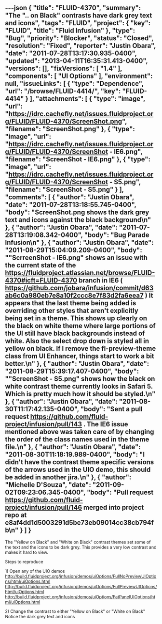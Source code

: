 ---json
{
  "title": "FLUID-4370",
  "summary": "The \".. on Black\" contrasts have dark grey text and icons",
  "tags": "FLUID",
  "project": {
    "key": "FLUID",
    "title": "Fluid Infusion"
  },
  "type": "Bug",
  "priority": "Blocker",
  "status": "Closed",
  "resolution": "Fixed",
  "reporter": "Justin Obara",
  "date": "2011-07-28T13:17:30.935-0400",
  "updated": "2013-04-11T16:35:31.413-0400",
  "versions": [],
  "fixVersions": [
    "1.4"
  ],
  "components": [
    "UI Options"
  ],
  "environment": null,
  "issueLinks": [
    {
      "type": "Dependence",
      "url": "/browse/FLUID-4414/",
      "key": "FLUID-4414"
    }
  ],
  "attachments": [
    {
      "type": "image",
      "url": "https://idrc.cachefly.net/issues.fluidproject.org/FLUID/FLUID-4370/ScreenShot.png",
      "filename": "ScreenShot.png"
    },
    {
      "type": "image",
      "url": "https://idrc.cachefly.net/issues.fluidproject.org/FLUID/FLUID-4370/ScreenShot - IE6.png",
      "filename": "ScreenShot - IE6.png"
    },
    {
      "type": "image",
      "url": "https://idrc.cachefly.net/issues.fluidproject.org/FLUID/FLUID-4370/ScreenShot - S5.png",
      "filename": "ScreenShot - S5.png"
    }
  ],
  "comments": [
    {
      "author": "Justin Obara",
      "date": "2011-07-28T13:18:55.745-0400",
      "body": "ScreenShot.png shows the dark grey text and icons against the black background\n"
    },
    {
      "author": "Justin Obara",
      "date": "2011-07-28T13:19:08.342-0400",
      "body": "Bug Parade Infusion\n"
    },
    {
      "author": "Justin Obara",
      "date": "2011-08-29T15:04:09.209-0400",
      "body": "\"ScrreenShot - IE6.png\" shows an issue with the current state of the <https://fluidproject.atlassian.net/browse/FLUID-4370#icft=FLUID-4370> branch in IE6 ( <https://github.com/jobara/infusion/commit/d63ab6c0a980eb7e8a10f2ccc8e7f83d2fa6eea7> ) It appears that the last theme being added is overriding other styles that aren't explicitly being set in a theme. This shows up clearly on the black on white theme where large portions of the UI still have black backgrounds instead of white. Also the select drop down is styled all in yellow on black. If I remove the fl-preview-theme class from UI Enhancer, things start to work a bit better.\n"
    },
    {
      "author": "Justin Obara",
      "date": "2011-08-29T15:39:17.407-0400",
      "body": "\"ScreenShot - S5.png\" shows how the black on white contrast theme currently looks in Safari 5. Which is pretty much how it should be styled.\n"
    },
    {
      "author": "Justin Obara",
      "date": "2011-08-30T11:17:42.135-0400",
      "body": "Sent a pull request <https://github.com/fluid-project/infusion/pull/143> . The IE6 issue mentioned above was taken care of by changing the order of the class names used in the theme file.\n"
    },
    {
      "author": "Justin Obara",
      "date": "2011-08-30T11:18:19.989-0400",
      "body": "I didn't have the contrast theme specific versions of the arrows used in the UIO demo, this should be added in another jira.\n"
    },
    {
      "author": "Michelle D'Souza",
      "date": "2011-09-02T09:23:06.345-0400",
      "body": "Pull request <https://github.com/fluid-project/infusion/pull/146> merged into project repo at e8af4dd1d5003291d5be73eb09014cc38cb794fb\n"
    }
  ]
}
---
The "Yellow on Black" and "White on Black" contrast themes set some of the text and the icons to be dark grey. This provides a very low contrast and makes it hard to view.

Steps to reproduce

1\) Open any of the UIO demos\
<http://build.fluidproject.org/infusion/demos/uiOptions/FullNoPreviewUIOptions/html/uiOptions.html>\
<http://build.fluidproject.org/infusion/demos/uiOptions/FullPreviewUIOptions/html/uiOptions.html>\
<http://build.fluidproject.org/infusion/demos/uiOptions/FatPanelUIOptions/html/uiOptions.html>

2\) Change the contrast to either "Yellow on Black" or "White on Black"\
Notice the dark grey text and icons

        